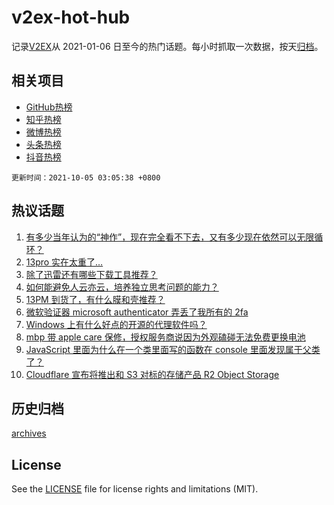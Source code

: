 # v2ex-hot-hub

 记录[V2EX](https://www.v2ex.com/)从 2021-01-06 日至今的热门话题。每小时抓取一次数据，按天[归档](archives)。
 
 ## 相关项目

- [GitHub热榜](https://github.com/snaildev/github-hot-hub)
- [知乎热榜](https://github.com/snaildev/zhihu-hot-hub)
- [微博热榜](https://github.com/snaildev/weibo-hot-hub)
- [头条热榜](https://github.com/snaildev/toutiao-hot-hub)
- [抖音热榜](https://github.com/snaildev/douyin-hot-hub)


 `更新时间：2021-10-05 03:05:38 +0800`

## 热议话题

1. [有多少当年认为的“神作”，现在完全看不下去，又有多少现在依然可以无限循环？](https://www.v2ex.com/t/805834)
1. [13pro 实在太重了…](https://www.v2ex.com/t/805830)
1. [除了迅雷还有哪些下载工具推荐？](https://www.v2ex.com/t/805824)
1. [如何能避免人云亦云，培养独立思考问题的能力？](https://www.v2ex.com/t/805850)
1. [13PM 到货了，有什么膜和壳推荐？](https://www.v2ex.com/t/805848)
1. [微软验证器 microsoft authenticator 弄丢了我所有的 2fa](https://www.v2ex.com/t/805856)
1. [Windows 上有什么好点的开源的代理软件吗？](https://www.v2ex.com/t/805833)
1. [mbp 带 apple care 保修，授权服务商说因为外观磕碰无法免费更换电池](https://www.v2ex.com/t/805831)
1. [JavaScript 里面为什么在一个类里面写的函数在 console 里面发现属于父类了？](https://www.v2ex.com/t/805883)
1. [Cloudflare 宣布将推出和 S3 对标的存储产品 R2 Object Storage](https://www.v2ex.com/t/805868)

## 历史归档

[archives](archives)

## License

See the [LICENSE](LICENSE) file for license rights and limitations (MIT).

